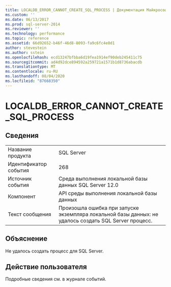 ```yaml
---
title: LOCALDB_ERROR_CANNOT_CREATE_SQL_PROCESS | Документация Майкрософт
ms.custom: ''
ms.date: 06/13/2017
ms.prod: sql-server-2014
ms.reviewer: ''
ms.technology: performance
ms.topic: reference
ms.assetid: 66d92652-b46f-46d8-8093-fa9c6fc4e0d1
author: stevestein
ms.author: sstein
ms.openlocfilehash: ecd13247bfbba6d19fea1914ef90deb245411c75
ms.sourcegitcommit: ad4d92dce894592a259721a1571b1d8736abacdb
ms.translationtype: MT
ms.contentlocale: ru-RU
ms.lasthandoff: 08/04/2020
ms.locfileid: "87668350"
---
```

# <a name="localdb_error_cannot_create_sql_process"></a>LOCALDB_ERROR_CANNOT_CREATE_SQL_PROCESS
    
## <a name="details"></a>Сведения  
  
|||  
|-|-|  
|Название продукта|SQL Server|  
|Идентификатор события|268|  
|Источник события|Среда выполнения локальной базы данных SQL Server 12.0|  
|Компонент|API среды выполнения локальной базы данных|  
|Текст сообщения|Произошла ошибка при запуске экземпляра локальной базы данных: не удалось создать SQL Server процесс.|  
  
## <a name="explanation"></a>Объяснение  
 Не удалось создать процесс для SQL Server.  
  
## <a name="user-action"></a>Действие пользователя  
 Подробные сведения см. в журнале событий.  
  
  

